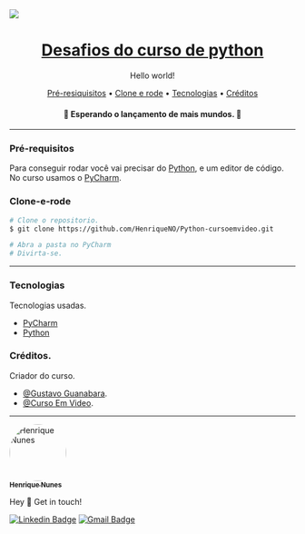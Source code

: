 <img src="https://img.shields.io/static/v1?label=Readme&message=Curso de python&color=0037FF&?style=for-the-badge&logo=ghost"/>

<h1 align="center">
  <a href="https://www.youtube.com/playlist?list=PLHz_AreHm4dlKP6QQCekuIPky1CiwmdI6">Desafios do curso de python</a>
</h1>
<p align="center">Hello world!</p>

<p align="center">
 <a href="#Pré-resiquisitos">Pré-resiquisitos</a> • 
 <a href="#Clone-e-rode">Clone e rode</a> • 
 <a href="#Tecnologias">Tecnologias</a> • 
 <a href="#Créditos">Créditos</a>
</p>

<h4 align="center"> 
	🚧 Esperando o lançamento de mais mundos. 🚧
</h4>

---

### Pré-requisitos

 Para conseguir rodar você vai precisar do [Python](https://www.python.org/downloads/), e um editor de código. 
 No curso usamos o [PyCharm](https://www.jetbrains.com/pt-br/pycharm/download/#section=windows).

### Clone-e-rode

```bash
# Clone o repositorio.
$ git clone https://github.com/HenriqueNO/Python-cursoemvideo.git

# Abra a pasta no PyCharm
# Divirta-se.
```
---

### Tecnologias

 Tecnologias usadas.

- [PyCharm](https://www.jetbrains.com/pt-br/pycharm/download/#section=windows)
- [Python](https://www.python.org/)

### Créditos.

Criador do curso.

- [@Gustavo Guanabara](https://www.instagram.com/gustavoguanabara/).
- [@Curso Em Video](https://www.youtube.com/channel/UCrWvhVmt0Qac3HgsjQK62FQ).

---

<a href="https://github.com/HenriqueNO">
 <img style="border-radius: 50%;" src="https://github.com/HenriqueNO.png" width="100px;" alt="Henrique Nunes"/>
 <br />
 <sub><b>Henrique Nunes</b></sub></a>


Hey 👋 Get in touch!

[![Linkedin Badge](https://img.shields.io/badge/-Henrique%20Nunes-blue?style=flat-square&logo=Linkedin&logoColor=white&link=https://www.linkedin.com/in/henrique-nunes-30291b184/)](https://www.linkedin.com/in/henrique-nunes-30291b184/)
[![Gmail Badge](https://img.shields.io/badge/-henrique.nunes478@gmail.com-c14438?style=flat-square&logo=Gmail&logoColor=white&link=mailto:henrique.nunes478@gmail.com)](mailto:henrique.nunes478@gmail.com)
